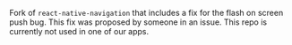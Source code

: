 Fork of `react-native-navigation` that includes a fix for the flash on screen push bug. This fix was proposed by someone in an issue. This repo is currently not used in one of our apps.
